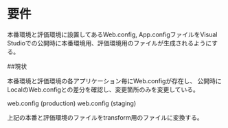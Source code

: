 # 要件

本番環境と評価環境に設置してあるWeb.config, App.configファイルをVisual Studioでの公開時に本番環境用、評価環境用のファイルが生成されるようにする。

##現状

本番環境と評価環境の各アプリケーション毎にWeb.configが存在し、
公開時にLocalのWeb.configとの差分を確認し、変更箇所のみを変更している。

web.config (production)
web.config (staging)

上記の本番と評価環境のファイルをtransform用のファイルに変換する。
